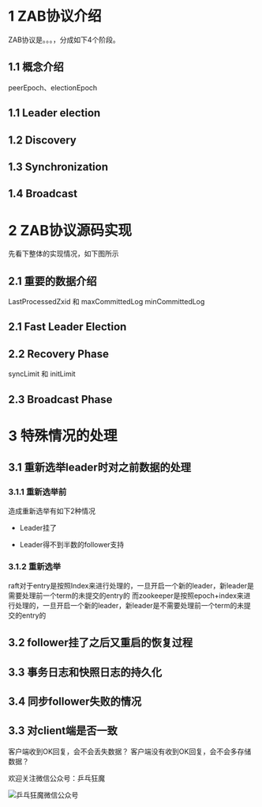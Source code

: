 # 1 ZAB协议介绍

ZAB协议是。。。，分成如下4个阶段。

## 1.1 概念介绍

peerEpoch、electionEpoch

## 1.1 Leader election

## 1.2 Discovery

## 1.3 Synchronization

## 1.4 Broadcast

# 2 ZAB协议源码实现

先看下整体的实现情况，如下图所示

## 2.1 重要的数据介绍

LastProcessedZxid 和 maxCommittedLog minCommittedLog

## 2.1 Fast Leader Election

## 2.2 Recovery Phase

syncLimit 和 initLimit

## 2.3 Broadcast Phase



# 3 特殊情况的处理

## 3.1 重新选举leader时对之前数据的处理

### 3.1.1 重新选举前

造成重新选举有如下2种情况

-	Leader挂了

-	Leader得不到半数的follower支持


### 3.1.2 重新选举

raft对于entry是按照Index来进行处理的，一旦开启一个新的leader，新leader是需要处理前一个term的未提交的entry的
而zookeeper是按照epoch+index来进行处理的，一旦开启一个新的leader，新leader是不需要处理前一个term的未提交的entry的

## 3.2 follower挂了之后又重启的恢复过程

## 3.3 事务日志和快照日志的持久化

## 3.4 同步follower失败的情况

## 3.3 对client端是否一致

客户端收到OK回复，会不会丢失数据？
客户端没有收到OK回复，会不会多存储数据？






欢迎关注微信公众号：乒乓狂魔

![乒乓狂魔微信公众号](https://static.oschina.net/uploads/img/201610/28090041_LsUp.png "乒乓狂魔微信公众号")